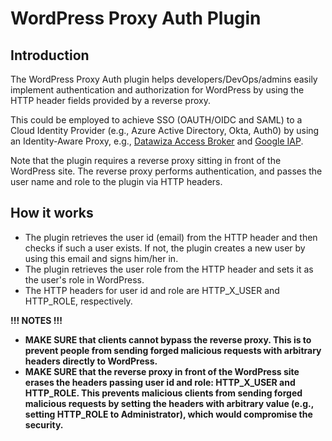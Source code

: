 # WordPress Proxy Auth Plugin
## Introduction
The WordPress Proxy Auth plugin helps developers/DevOps/admins easily implement authentication and authorization for WordPress by using the HTTP header fields provided by a reverse proxy.

This could be employed to achieve SSO (OAUTH/OIDC and SAML) to a Cloud Identity Provider (e.g., Azure Active Directory, Okta, Auth0) by using an Identity-Aware Proxy, e.g., [Datawiza Access Broker](https://www.datawiza.com/access-broker) and [Google IAP](https://cloud.google.com/iap).

Note that the plugin requires a reverse proxy sitting in front of the WordPress site. The reverse proxy performs authentication, and passes the user name and role to the plugin via HTTP headers.

## How it works

* The plugin retrieves the user id (email) from the HTTP header and then checks if such a user exists. If not, the plugin creates a new user by using this email and signs him/her in.
* The plugin retrieves the user role from the HTTP header and sets it as the user\'s role in WordPress.
* The HTTP headers for user id and role are HTTP_X_USER and HTTP_ROLE, respectively.

**!!! NOTES !!!**

* **MAKE SURE that clients cannot bypass the reverse proxy. This is to prevent people from sending forged malicious requests with arbitrary headers directly to WordPress.**
* **MAKE SURE that the reverse proxy in front of the WordPress site erases the headers passing user id and role: HTTP_X_USER and HTTP_ROLE. This prevents malicious clients from sending forged malicious requests by setting the headers with arbitrary value (e.g., setting HTTP_ROLE to Administrator), which would compromise the security.**

